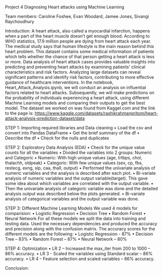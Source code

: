 Project 4
Diagnosing Heart attacks using Machine Learning

Team members: Caroline Foshee, Evan Woodard, Jamee Jones, Sivangi Raychoudhury

Introduction:
A heart attack, also called a myocardial infarction, happens when a part of the heart muscle doesn’t get enough blood. According to WHO statistics, 17.9 million people are dying from heart attack each year. The medical study says that human lifestyle is the main reason behind this heart problem. 
This dataset contains some medical information of patients which tells whether the chance of that person getting a heart attack is less or more. Data analysis of heart attack cases provides valuable insights into predicting and preventing heart attacks by examining patients' clinical characteristics and risk factors. Analyzing large datasets can reveal significant patterns and identify risk factors, contributing to more effective guidance of healthcare interventions.
In the notebook, Heart_Attack_Analysis.ipynb, we will conduct an analysis on influential factors related to heart attacks. Subsequently, we will make predictions on the probability of individuals experiencing a heart attack, using different Machine Learning models and comparing their outputs to get the best model. 
The dataset we worked on was found from Kaggel.com and the link to the page is: https://www.kaggle.com/datasets/rashikrahmanpritom/heart-attack-analysis-prediction-dataset/data



STEP 1: Importing required libraries and Data cleaning
•	Load the csv and convert into Pandas DataFrame
•	Get the brief summary of the df
•	Describe the df
•	Check for the nulls and duplicates

STEP 2: Exploratory Data Analysis (EDA)
•	Check for the unique value counts for all the variables 
•	Divided the variables into 2 groups: Numeric and Categoric
•	Numeric: With high unique values (age, trtbps, chol, thalachh, oldpeak)
•	Categoric: With few unique values (sex, cp, fbs, restecg, exng, slp, caa, thall, output)
•	Performed the univariate analysis of numeric variables and the analysis is described after each plot. 
•	Bi-variate analysis of numeric variables and the output variable(target). This gave some idea about which variables are correlated with the output variable. 
•	Then the univariate analysis of categoric variable was done and the detailed analysis output was described below the plots generated. 
•	Bi-variate analysis of categorical variables and the output variable was done. 

STEP 3: Different Machine Learning Models
We used 4 models for comparision: 
•	Logistic Regression
•	Decision Tree
•	Random Forest
•	Neural Network
For all these models we split the data into training and testing data. Used the necessary dependencies and produced the accuracy and precision along with the confusion matrix. The accuracy scores for the different models are the following:
•	Logistic Regression - 87%
•	Decision Tree – 83%
•	Random Forest – 87%
•	Neural Network – 80%

STEP 4: Optimization
•	LR 2 – Increased the max_iter from 200 to 1000 – 86% accuracy.
•	LR 3 - Scaled the variables using Standard scalar – 86% accuracy.
•	LR 4 – Feature selection and scaled variables – 86% accuracy. 

Conclusion:


